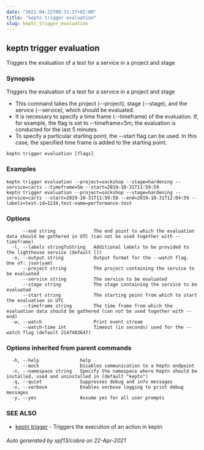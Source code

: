 ```yaml
---
date: "2021-04-22T09:31:37+02:00"
title: "keptn trigger evaluation"
slug: keptn_trigger_evaluation
---
```

## keptn trigger evaluation

Triggers the evaluation of a test for a service in a project and stage

### Synopsis

Triggers the evaluation of a test for a service in a project and stage 

* This command takes the project (--project), stage (--stage), and the service (--service), which should be evaluated. 
* It is necessary to specify a time frame (--timeframe) of the evaluation. If, for example, the 
flag is set to --timeframe=5m, the evaluation is conducted for the last 5 minutes. 
* To specify a particular starting point, the --start flag can be used. In this case, the specified time frame is added to the starting point.


```
keptn trigger evaluation [flags]
```

### Examples

```
keptn trigger evaluation --project=sockshop --stage=hardening --service=carts --timeframe=5m --start=2019-10-31T11:59:59
keptn trigger evaluation --project=sockshop --stage=hardening --service=carts --start=2019-10-31T11:59:59 --end=2019-10-31T12:04:59 --labels=test-id=1234,test-name=performance-test

```

### Options

```
      --end string              The end point to which the evaluation data should be gathered in UTC (can not be used together with --timeframe)
  -l, --labels stringToString   Additional labels to be provided to the lighthouse service (default [])
  -o, --output string           Output format for the --watch flag. One of: json|yaml
      --project string          The project containing the service to be evaluated
      --service string          The service to be evaluated
      --stage string            The stage containing the service to be evaluated
      --start string            The starting point from which to start the evaluation in UTC
      --timeframe string        The time frame from which the evaluation data should be gathered (can not be used together with --end)
  -w, --watch                   Print event stream
      --watch-time int          Timeout (in seconds) used for the --watch flag (default 2147483647)
```

### Options inherited from parent commands

```
  -h, --help               help
      --mock               Disables communication to a Keptn endpoint
  -n, --namespace string   Specify the namespace where Keptn should be installed, used and uninstalled in (default "keptn")
  -q, --quiet              Suppresses debug and info messages
  -v, --verbose            Enables verbose logging to print debug messages
  -y, --yes                Assume yes for all user prompts
```

### SEE ALSO

* [keptn trigger](../keptn_trigger/)	 - Triggers the execution of an action in keptn

###### Auto generated by spf13/cobra on 22-Apr-2021
